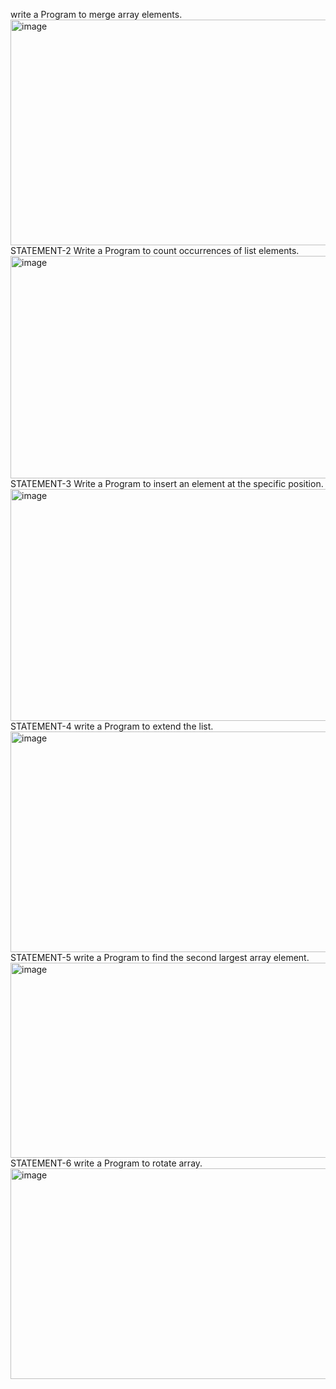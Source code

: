 write a Program to merge array elements.
<img width="1546" height="361" alt="image" src="https://github.com/user-attachments/assets/d41b450b-cbff-44a0-bbeb-4ad0d0242a01" />
STATEMENT-2
Write a Program to count occurrences of list elements.
<img width="1235" height="356" alt="image" src="https://github.com/user-attachments/assets/8eaf6a3c-9575-44bb-8260-4ceafe65c6b6" />
STATEMENT-3
Write a Program to insert an element at the specific position.
<img width="1552" height="371" alt="image" src="https://github.com/user-attachments/assets/20d0d83c-cd1a-473a-b924-41f263cd2613" />
STATEMENT-4
write a Program to extend the list.
<img width="1592" height="353" alt="image" src="https://github.com/user-attachments/assets/74634c69-152b-42ef-a357-b2d63c269791" />
STATEMENT-5
write a Program to find the second largest array element.
<img width="1320" height="312" alt="image" src="https://github.com/user-attachments/assets/5e1bd41d-4a9d-47c9-8981-94073a26df22" />
STATEMENT-6
write a Program to rotate array.
<img width="1432" height="337" alt="image" src="https://github.com/user-attachments/assets/81e99ef6-8220-4cf9-80e9-046cc03c12db" />
